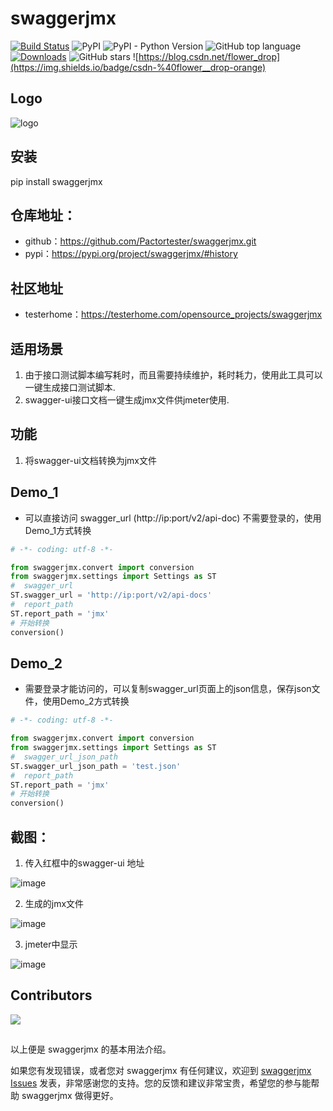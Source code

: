 # swaggerjmx

[![Build Status](https://travis-ci.com/Pactortester/swaggerjmx.svg?branch=master)](https://travis-ci.com/Pactortester/swaggerjmx) ![PyPI](https://img.shields.io/pypi/v/swaggerjmx) ![PyPI - Python Version](https://img.shields.io/pypi/pyversions/swaggerjmx) ![GitHub top language](https://img.shields.io/github/languages/top/Pactortester/swaggerjmx) [![Downloads](https://static.pepy.tech/personalized-badge/swaggerjmx?period=total&units=international_system&left_color=grey&right_color=brightgreen&left_text=downloads/total)](https://pepy.tech/project/swaggerjmx) ![GitHub stars](https://img.shields.io/github/stars/Pactortester/swaggerjmx?style=social) ![https://blog.csdn.net/flower_drop](https://img.shields.io/badge/csdn-%40flower__drop-orange)


## Logo

![logo](https://github.com/Pactortester/swaggerjmx/blob/master/images/swaggerjmx.png)


## 安装


pip install swaggerjmx


##  仓库地址：


- github：https://github.com/Pactortester/swaggerjmx.git
- pypi：https://pypi.org/project/swaggerjmx/#history


## 社区地址


- testerhome：https://testerhome.com/opensource_projects/swaggerjmx


## 适用场景


1. 由于接口测试脚本编写耗时，而且需要持续维护，耗时耗力，使用此工具可以一键生成接口测试脚本.
2. swagger-ui接口文档一键生成jmx文件供jmeter使用.


## 功能


1. 将swagger-ui文档转换为jmx文件


## Demo_1
- 可以直接访问 swagger_url (http://ip:port/v2/api-doc) 不需要登录的，使用Demo_1方式转换

```python
# -*- coding: utf-8 -*-

from swaggerjmx.convert import conversion
from swaggerjmx.settings import Settings as ST
#  swagger_url
ST.swagger_url = 'http://ip:port/v2/api-docs'
#  report_path
ST.report_path = 'jmx'
# 开始转换
conversion()

```


## Demo_2
- 需要登录才能访问的，可以复制swagger_url页面上的json信息，保存json文件，使用Demo_2方式转换

```python
# -*- coding: utf-8 -*-

from swaggerjmx.convert import conversion
from swaggerjmx.settings import Settings as ST
#  swagger_url_json_path 
ST.swagger_url_json_path = 'test.json'
#  report_path
ST.report_path = 'jmx'
# 开始转换
conversion()

```
## 截图：

1. 传入红框中的swagger-ui 地址

![image](https://user-images.githubusercontent.com/29191106/88256748-a58d3900-ccee-11ea-8960-b16ed18c34c6.png)

2. 生成的jmx文件

![image](https://user-images.githubusercontent.com/29191106/88256097-de2c1300-ccec-11ea-80cb-4a2ed6e8c4e0.png)

3. jmeter中显示

![image](https://user-images.githubusercontent.com/29191106/88256407-d91b9380-cced-11ea-910b-cafaec9ae158.png)

## Contributors

<a href="https://github.com/Pactortester/swaggerjmx/graphs/contributors">
  <img src="https://contrib.rocks/image?repo=Pactortester/swaggerjmx" />
</a>

## 

以上便是 swaggerjmx 的基本用法介绍。

如果您有发现错误，或者您对 swaggerjmx 有任何建议，欢迎到 [swaggerjmx Issues](https://github.com/Pactortester/swaggerjmx/issues) 发表，非常感谢您的支持。您的反馈和建议非常宝贵，希望您的参与能帮助 swaggerjmx 做得更好。
